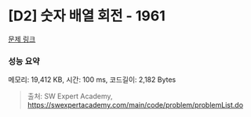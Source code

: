 # [D2] 숫자 배열 회전 - 1961 

[문제 링크](https://swexpertacademy.com/main/code/problem/problemDetail.do?contestProbId=AV5Pq-OKAVYDFAUq) 

### 성능 요약

메모리: 19,412 KB, 시간: 100 ms, 코드길이: 2,182 Bytes



> 출처: SW Expert Academy, https://swexpertacademy.com/main/code/problem/problemList.do